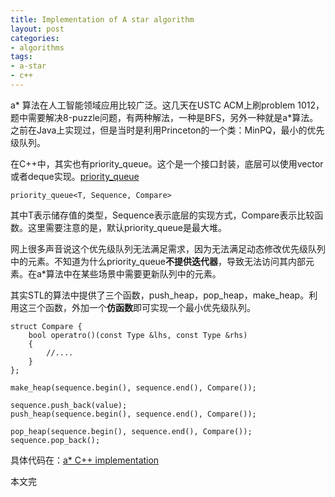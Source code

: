```yaml
---
title: Implementation of A star algorithm
layout: post
categories: 
- algorithms
tags:
- a-star
- c++
---
```


a\* 算法在人工智能领域应用比较广泛。这几天在USTC ACM上刷problem 1012，题中需要解决8-puzzle问题，有两种解法，一种是BFS，另外一种就是a\*算法。之前在Java上实现过，但是当时是利用Princeton的一个类：MinPQ，最小的优先级队列。

在C++中，其实也有priority_queue。这个是一个接口封装，底层可以使用vector或者deque实现。[priority_queue](http://www.sgi.com/tech/stl/priority_queue.html)

    priority_queue<T, Sequence, Compare>

其中T表示储存值的类型，Sequence表示底层的实现方式，Compare表示比较函数。这里需要注意的是，默认priority_queue是最大堆。

网上很多声音说这个优先级队列无法满足需求，因为无法满足动态修改优先级队列中的元素。不知道为什么priority_queue**不提供迭代器**，导致无法访问其内部元素。在a\*算法中在某些场景中需要更新队列中的元素。

其实STL的算法中提供了三个函数，push_heap，pop_heap，make_heap。利用这三个函数，外加一个**仿函数**即可实现一个最小优先级队列。

    struct Compare {
		bool operatro()(const Type &lhs, const Type &rhs)
		{
			//....
		}
	};

	make_heap(sequence.begin(), sequence.end(), Compare());

	sequence.push_back(value);
	push_heap(sequence.begin(), sequence.end(), Compare());

	pop_heap(sequence.begin(), sequence.end(), Compare());
	sequence.pop_back();

具体代码在：[a\* C++ implementation](https://github.com/chunyang-wen/code-practice/blob/master/USTC-ACM-Prob1012.cpp)

本文完
